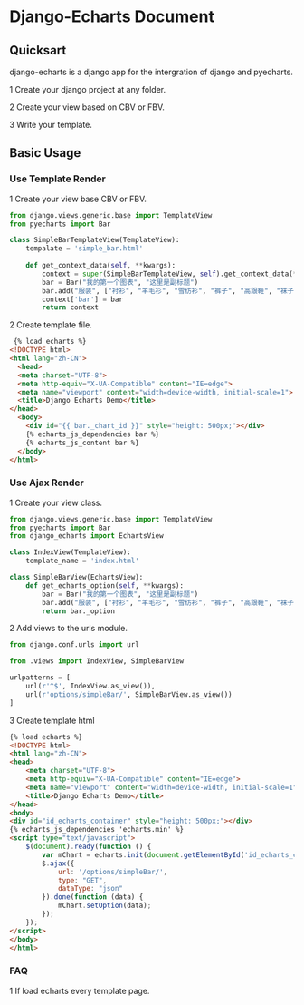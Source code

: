 # Django-Echarts Document

## Quicksart

django-echarts is a django app for the intergration of django and pyecharts.

1 Create your django project at any folder.

2 Create your view based on CBV or FBV.

3 Write your template.

## Basic Usage

### Use Template Render

1 Create your view base CBV or FBV.

```python
from django.views.generic.base import TemplateView
from pyecharts import Bar

class SimpleBarTemplateView(TemplateView):
    tempalate = 'simple_bar.html'
    
    def get_context_data(self, **kwargs):
        context = super(SimpleBarTemplateView, self).get_context_data(**kwargs)
        bar = Bar("我的第一个图表", "这里是副标题")
        bar.add("服装", ["衬衫", "羊毛衫", "雪纺衫", "裤子", "高跟鞋", "袜子"], [5, 20, 36, 10, 75, 90])
        context['bar'] = bar
        return context
```

2 Create template file.

```html
 {% load echarts %}
<!DOCTYPE html>
<html lang="zh-CN">
  <head>
  <meta charset="UTF-8">
  <meta http-equiv="X-UA-Compatible" content="IE=edge">
  <meta name="viewport" content="width=device-width, initial-scale=1">
  <title>Django Echarts Demo</title>
</head>
  <body>
    <div id="{{ bar._chart_id }}" style="height: 500px;"></div>
    {% echarts_js_dependencies bar %}
    {% echarts_js_content bar %}
  </body>
</html>
```

### Use Ajax Render

1 Create your view class.

```python
from django.views.generic.base import TemplateView
from pyecharts import Bar
from django_echarts import EchartsView

class IndexView(TemplateView):
    template_name = 'index.html'

class SimpleBarView(EchartsView):
    def get_echarts_option(self, **kwargs):
        bar = Bar("我的第一个图表", "这里是副标题")
        bar.add("服装", ["衬衫", "羊毛衫", "雪纺衫", "裤子", "高跟鞋", "袜子"], [5, 20, 36, 10, 75, 90])
        return bar._option
```

2 Add views to the urls module.

```python
from django.conf.urls import url

from .views import IndexView, SimpleBarView

urlpatterns = [
    url(r'^$', IndexView.as_view()),
    url(r'options/simpleBar/', SimpleBarView.as_view())
]
```

3 Create template html

```html
{% load echarts %}
<!DOCTYPE html>
<html lang="zh-CN">
<head>
    <meta charset="UTF-8">
    <meta http-equiv="X-UA-Compatible" content="IE=edge">
    <meta name="viewport" content="width=device-width, initial-scale=1">
    <title>Django Echarts Demo</title>
</head>
<body>
<div id="id_echarts_container" style="height: 500px;"></div>
{% echarts_js_dependencies 'echarts.min' %}
<script type="text/javascript">
    $(document).ready(function () {
        var mChart = echarts.init(document.getElementById('id_echarts_container'));
        $.ajax({
            url: '/options/simpleBar/',
            type: "GET",
            dataType: "json"
        }).done(function (data) {
            mChart.setOption(data);
        });
    });
</script>
</body>
</html>
```
### FAQ

1 If load echarts every template page.